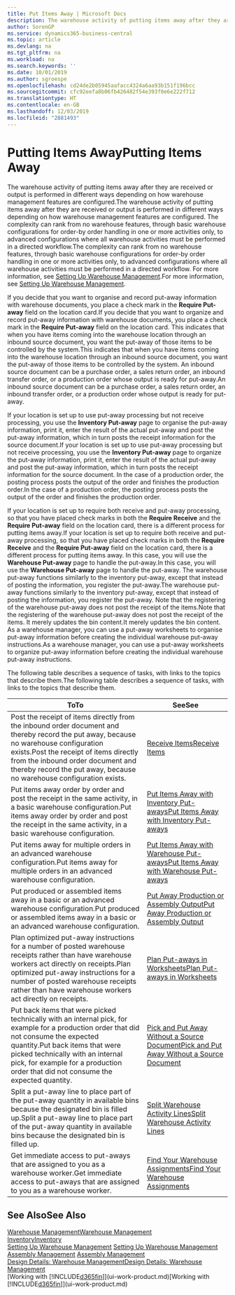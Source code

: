 ```yaml
---
title: Put Items Away | Microsoft Docs
description: The warehouse activity of putting items away after they are received or output is performed in different ways depending on how warehouse management features are configured.
author: SorenGP
ms.service: dynamics365-business-central
ms.topic: article
ms.devlang: na
ms.tgt_pltfrm: na
ms.workload: na
ms.search.keywords: ''
ms.date: 10/01/2019
ms.author: sgroespe
ms.openlocfilehash: cd24de2b05945aafacc4324a6aa93b151f196bcc
ms.sourcegitcommit: cfc92eefa8b06fb426482f54e393f0e6e222f712
ms.translationtype: HT
ms.contentlocale: en-GB
ms.lasthandoff: 12/03/2019
ms.locfileid: "2881493"
---
```

# <a name="putting-items-away"></a><span data-ttu-id="f1af9-103">Putting Items Away</span><span class="sxs-lookup"><span data-stu-id="f1af9-103">Putting Items Away</span></span>
<span data-ttu-id="f1af9-104">The warehouse activity of putting items away after they are received or output is performed in different ways depending on how warehouse management features are configured.</span><span class="sxs-lookup"><span data-stu-id="f1af9-104">The warehouse activity of putting items away after they are received or output is performed in different ways depending on how warehouse management features are configured.</span></span> <span data-ttu-id="f1af9-105">The complexity can rank from no warehouse features, through basic warehouse configurations for order-by order handling in one or more activities only, to advanced configurations where all warehouse activities must be performed in a directed workflow.</span><span class="sxs-lookup"><span data-stu-id="f1af9-105">The complexity can rank from no warehouse features, through basic warehouse configurations for order-by order handling in one or more activities only, to advanced configurations where all warehouse activities must be performed in a directed workflow.</span></span> <span data-ttu-id="f1af9-106">For more information, see [Setting Up Warehouse Management](warehouse-setup-warehouse.md).</span><span class="sxs-lookup"><span data-stu-id="f1af9-106">For more information, see [Setting Up Warehouse Management](warehouse-setup-warehouse.md).</span></span>

<span data-ttu-id="f1af9-107">If you decide that you want to organise and record put-away information with warehouse documents, you place a check mark in the **Require Put-away** field on the location card.</span><span class="sxs-lookup"><span data-stu-id="f1af9-107">If you decide that you want to organize and record put-away information with warehouse documents, you place a check mark in the **Require Put-away** field on the location card.</span></span> <span data-ttu-id="f1af9-108">This indicates that when you have items coming into the warehouse location through an inbound source document, you want the put-away of those items to be controlled by the system.</span><span class="sxs-lookup"><span data-stu-id="f1af9-108">This indicates that when you have items coming into the warehouse location through an inbound source document, you want the put-away of those items to be controlled by the system.</span></span> <span data-ttu-id="f1af9-109">An inbound source document can be a purchase order, a sales return order, an inbound transfer order, or a production order whose output is ready for put-away.</span><span class="sxs-lookup"><span data-stu-id="f1af9-109">An inbound source document can be a purchase order, a sales return order, an inbound transfer order, or a production order whose output is ready for put-away.</span></span>  

<span data-ttu-id="f1af9-110">If your location is set up to use put-away processing but not receive processing, you use the **Inventory Put-away** page to organise the put-away information, print it, enter the result of the actual put-away and post the put-away information, which in turn posts the receipt information for the source document.</span><span class="sxs-lookup"><span data-stu-id="f1af9-110">If your location is set up to use put-away processing but not receive processing, you use the **Inventory Put-away** page to organize the put-away information, print it, enter the result of the actual put-away and post the put-away information, which in turn posts the receipt information for the source document.</span></span> <span data-ttu-id="f1af9-111">In the case of a production order, the posting process posts the output of the order and finishes the production order.</span><span class="sxs-lookup"><span data-stu-id="f1af9-111">In the case of a production order, the posting process posts the output of the order and finishes the production order.</span></span>

<span data-ttu-id="f1af9-112">If your location is set up to require both receive and put-away processing, so that you have placed check marks in both the **Require Receive** and the **Require Put-away** field on the location card, there is a different process for putting items away.</span><span class="sxs-lookup"><span data-stu-id="f1af9-112">If your location is set up to require both receive and put-away processing, so that you have placed check marks in both the **Require Receive** and the **Require Put-away** field on the location card, there is a different process for putting items away.</span></span> <span data-ttu-id="f1af9-113">In this case, you will use the **Warehouse Put-away** page to handle the put-away.</span><span class="sxs-lookup"><span data-stu-id="f1af9-113">In this case, you will use the **Warehouse Put-away** page to handle the put-away.</span></span> <span data-ttu-id="f1af9-114">The warehouse put-away functions similarly to the inventory put-away, except that instead of posting the information, you register the put-away.</span><span class="sxs-lookup"><span data-stu-id="f1af9-114">The warehouse put-away functions similarly to the inventory put-away, except that instead of posting the information, you register the put-away.</span></span> <span data-ttu-id="f1af9-115">Note that the registering of the warehouse put-away does not post the receipt of the items.</span><span class="sxs-lookup"><span data-stu-id="f1af9-115">Note that the registering of the warehouse put-away does not post the receipt of the items.</span></span> <span data-ttu-id="f1af9-116">It merely updates the bin content.</span><span class="sxs-lookup"><span data-stu-id="f1af9-116">It merely updates the bin content.</span></span> <span data-ttu-id="f1af9-117">As a warehouse manager, you can use a put-away worksheets to organise put-away information before creating the individual warehouse put-away instructions.</span><span class="sxs-lookup"><span data-stu-id="f1af9-117">As a warehouse manager, you can use a put-away worksheets to organize put-away information before creating the individual warehouse put-away instructions.</span></span>

<span data-ttu-id="f1af9-118">The following table describes a sequence of tasks, with links to the topics that describe them.</span><span class="sxs-lookup"><span data-stu-id="f1af9-118">The following table describes a sequence of tasks, with links to the topics that describe them.</span></span>   

|<span data-ttu-id="f1af9-119">**To**</span><span class="sxs-lookup"><span data-stu-id="f1af9-119">**To**</span></span>|<span data-ttu-id="f1af9-120">**See**</span><span class="sxs-lookup"><span data-stu-id="f1af9-120">**See**</span></span>|  
|------------|-------------|  
|<span data-ttu-id="f1af9-121">Post the receipt of items directly from the inbound order document and thereby record the put away, because no warehouse configuration exists.</span><span class="sxs-lookup"><span data-stu-id="f1af9-121">Post the receipt of items directly from the inbound order document and thereby record the put away, because no warehouse configuration exists.</span></span>|[<span data-ttu-id="f1af9-122">Receive Items</span><span class="sxs-lookup"><span data-stu-id="f1af9-122">Receive Items</span></span>](warehouse-how-receive-items.md)|  
|<span data-ttu-id="f1af9-123">Put items away order by order and post the receipt in the same activity, in a basic warehouse configuration.</span><span class="sxs-lookup"><span data-stu-id="f1af9-123">Put items away order by order and post the receipt in the same activity, in a basic warehouse configuration.</span></span>|[<span data-ttu-id="f1af9-124">Put Items Away with Inventory Put-aways</span><span class="sxs-lookup"><span data-stu-id="f1af9-124">Put Items Away with Inventory Put-aways</span></span>](warehouse-how-to-put-items-away-with-inventory-put-aways.md)|  
|<span data-ttu-id="f1af9-125">Put items away for multiple orders in an advanced warehouse configuration.</span><span class="sxs-lookup"><span data-stu-id="f1af9-125">Put items away for multiple orders in an advanced warehouse configuration.</span></span>|[<span data-ttu-id="f1af9-126">Put Items Away with Warehouse Put-aways</span><span class="sxs-lookup"><span data-stu-id="f1af9-126">Put Items Away with Warehouse Put-aways</span></span>](warehouse-how-to-put-items-away-with-warehouse-put-aways.md)|  
|<span data-ttu-id="f1af9-127">Put produced or assembled items away in a basic or an advanced warehouse configuration.</span><span class="sxs-lookup"><span data-stu-id="f1af9-127">Put produced or assembled items away in a basic or an advanced warehouse configuration.</span></span>|[<span data-ttu-id="f1af9-128">Put Away Production or Assembly Output</span><span class="sxs-lookup"><span data-stu-id="f1af9-128">Put Away Production or Assembly Output</span></span>](warehouse-how-to-put-away-production-output.md)|
|<span data-ttu-id="f1af9-129">Plan optimized put-away instructions for a number of posted warehouse receipts rather than have warehouse workers act directly on receipts.</span><span class="sxs-lookup"><span data-stu-id="f1af9-129">Plan optimized put-away instructions for a number of posted warehouse receipts rather than have warehouse workers act directly on receipts.</span></span>|[<span data-ttu-id="f1af9-130">Plan Put-aways in Worksheets</span><span class="sxs-lookup"><span data-stu-id="f1af9-130">Plan Put-aways in Worksheets</span></span>](warehouse-how-to-plan-put-aways-in-worksheets.md)|  
|<span data-ttu-id="f1af9-131">Put back items that were picked technically with an internal pick, for example for a production order that did not consume the expected quantity.</span><span class="sxs-lookup"><span data-stu-id="f1af9-131">Put back items that were picked technically with an internal pick, for example for a production order that did not consume the expected quantity.</span></span>|[<span data-ttu-id="f1af9-132">Pick and Put Away Without a Source Document</span><span class="sxs-lookup"><span data-stu-id="f1af9-132">Pick and Put Away Without a Source Document</span></span>](warehouse-how-to-create-put-aways-from-internal-put-aways.md)|
|<span data-ttu-id="f1af9-133">Split a put-away line to place part of the put-away quantity in available bins because the designated bin is filled up.</span><span class="sxs-lookup"><span data-stu-id="f1af9-133">Split a put-away line to place part of the put-away quantity in available bins because the designated bin is filled up.</span></span>|[<span data-ttu-id="f1af9-134">Split Warehouse Activity Lines</span><span class="sxs-lookup"><span data-stu-id="f1af9-134">Split Warehouse Activity Lines</span></span>](warehouse-how-to-split-warehouse-activity-lines.md)|
|<span data-ttu-id="f1af9-135">Get immediate access to put-aways that are assigned to you as a warehouse worker.</span><span class="sxs-lookup"><span data-stu-id="f1af9-135">Get immediate access to put-aways that are assigned to you as a warehouse worker.</span></span>|[<span data-ttu-id="f1af9-136">Find Your Warehouse Assignments</span><span class="sxs-lookup"><span data-stu-id="f1af9-136">Find Your Warehouse Assignments</span></span>](warehouse-how-to-find-your-warehouse-assignments.md)|    

## <a name="see-also"></a><span data-ttu-id="f1af9-137">See Also</span><span class="sxs-lookup"><span data-stu-id="f1af9-137">See Also</span></span>  
[<span data-ttu-id="f1af9-138">Warehouse Management</span><span class="sxs-lookup"><span data-stu-id="f1af9-138">Warehouse Management</span></span>](warehouse-manage-warehouse.md)  
[<span data-ttu-id="f1af9-139">Inventory</span><span class="sxs-lookup"><span data-stu-id="f1af9-139">Inventory</span></span>](inventory-manage-inventory.md)  
<span data-ttu-id="f1af9-140">[Setting Up Warehouse Management](warehouse-setup-warehouse.md)   </span><span class="sxs-lookup"><span data-stu-id="f1af9-140">[Setting Up Warehouse Management](warehouse-setup-warehouse.md)   </span></span>  
<span data-ttu-id="f1af9-141">[Assembly Management](assembly-assemble-items.md)  </span><span class="sxs-lookup"><span data-stu-id="f1af9-141">[Assembly Management](assembly-assemble-items.md)  </span></span>  
[<span data-ttu-id="f1af9-142">Design Details: Warehouse Management</span><span class="sxs-lookup"><span data-stu-id="f1af9-142">Design Details: Warehouse Management</span></span>](design-details-warehouse-management.md)  
<span data-ttu-id="f1af9-143">[Working with [!INCLUDE[d365fin](includes/d365fin_md.md)]](ui-work-product.md)</span><span class="sxs-lookup"><span data-stu-id="f1af9-143">[Working with [!INCLUDE[d365fin](includes/d365fin_md.md)]](ui-work-product.md)</span></span>  
